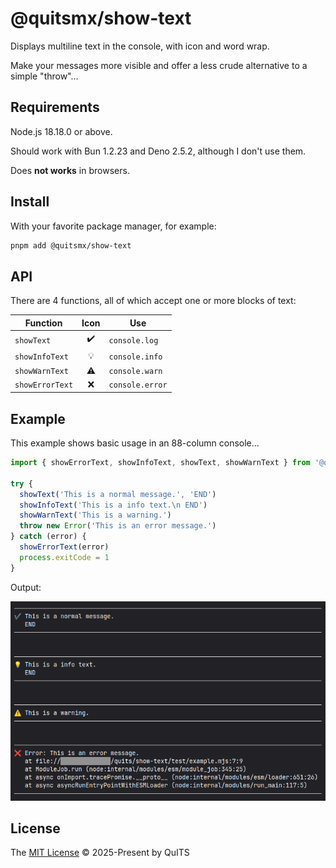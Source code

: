 # @quitsmx/show-text

Displays multiline text in the console, with icon and word wrap.

Make your messages more visible and offer a less crude alternative to a simple "throw"...

## Requirements

Node.js 18.18.0 or above.

Should work with Bun 1.2.23 and Deno 2.5.2, although I don't use them.

Does **not works** in browsers.

## Install

With your favorite package manager, for example:

```bash
pnpm add @quitsmx/show-text
```

## API

There are 4 functions, all of which accept one or more blocks of text:

| Function        | Icon | Use             |
| --------------- | :--: | --------------- |
| `showText`      |  ✔️  | `console.log`   |
| `showInfoText`  |  💡  | `console.info`  |
| `showWarnText`  |  ⚠️  | `console.warn`  |
| `showErrorText` |  ❌  | `console.error` |

## Example

This example shows basic usage in an 88-column console...

```js
import { showErrorText, showInfoText, showText, showWarnText } from '@quitsmx/show-text'

try {
  showText('This is a normal message.', 'END')
  showInfoText('This is a info text.\n END')
  showWarnText('This is a warning.')
  throw new Error('This is an error message.')
} catch (error) {
  showErrorText(error)
  process.exitCode = 1
}
```

Output:

![Sample output in 88 columns](image.png)

## License

The [MIT License](LICENSE) © 2025-Present by QuITS
